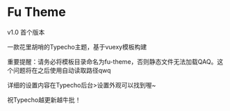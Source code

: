 # Fu Theme

v1.0 首个版本

一款花里胡哨的Typecho主题，基于vuexy模板构建

重要提醒：请务必将模板目录命名为fu-theme，否则静态文件无法加载QAQ。这个问题将在之后使用自动读取路径qwq

详细的设置内容在Typecho后台>设置外观可以找到喔~

祝Typecho越更新越牛批！